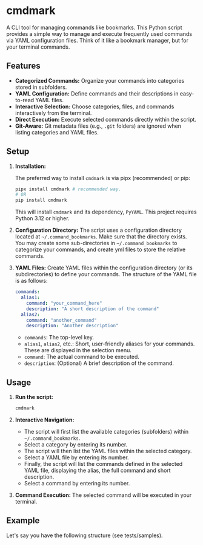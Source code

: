 # cmdmark

A CLI tool for managing commands like bookmarks. This Python script provides a simple way to manage and execute frequently used commands via YAML configuration files. Think of it like a bookmark manager, but for your terminal commands.

## Features

*   **Categorized Commands:** Organize your commands into categories stored in subfolders.
*   **YAML Configuration:** Define commands and their descriptions in easy-to-read YAML files.
*   **Interactive Selection:** Choose categories, files, and commands interactively from the terminal.
*   **Direct Execution:** Execute selected commands directly within the script.
*   **Git-Aware:** Git metadata files (e.g., `.git` folders) are ignored when listing categories and YAML files.


## Setup

1.  **Installation:**

    The preferred way to install `cmdmark` is via pipx (recommended) or pip:
    ```bash
    pipx install cmdmark # recommended way.
    # OR
    pip install cmdmark
    ```
    This will install `cmdmark` and its dependency, `PyYAML`. This project requires Python 3.12 or higher.

2.  **Configuration Directory:** The script uses a configuration directory located at `~/.command_bookmarks`. Make sure that the directory exists. You may create some sub-directories in `~/.command_bookmarks` to categorize your commands, and create yml files to store the relative commands.

3.  **YAML Files:** Create YAML files within the configuration directory (or its subdirectories) to define your commands.  The structure of the YAML file is as follows:

    ```yaml
    commands:
      alias1:
        command: "your_command_here"
        description: "A short description of the command"
      alias2:
        command: "another_command"
        description: "Another description"
    ```

    *   `commands`: The top-level key.
    *   `alias1`, `alias2`, etc.:  Short, user-friendly aliases for your commands.  These are displayed in the selection menu.
    *   `command`: The actual command to be executed.
    *   `description`:  (Optional) A brief description of the command.

## Usage

1.  **Run the script:**

    ```bash
    cmdmark
    ```

2.  **Interactive Navigation:**

    *   The script will first list the available categories (subfolders) within `~/.command_bookmarks`.
    *   Select a category by entering its number.
    *   The script will then list the YAML files within the selected category.
    *   Select a YAML file by entering its number.
    *   Finally, the script will list the commands defined in the selected YAML file, displaying the alias, the full command and short description.
    *   Select a command by entering its number.

3.  **Command Execution:** The selected command will be executed in your terminal.

## Example

Let's say you have the following structure (see tests/samples).